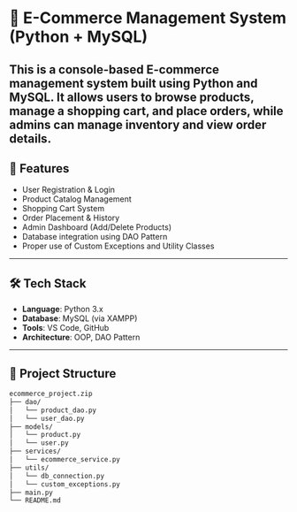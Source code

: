 # 🛒 E-Commerce Management System (Python + MySQL)

This is a console-based E-commerce management system built using Python and MySQL. It allows users to browse products, manage a shopping cart, and place orders, while admins can manage inventory and view order details.
---

## 📌 Features

- User Registration & Login
- Product Catalog Management
- Shopping Cart System
- Order Placement & History
- Admin Dashboard (Add/Delete Products)
- Database integration using DAO Pattern
- Proper use of Custom Exceptions and Utility Classes

---

## 🛠️ Tech Stack

- **Language**: Python 3.x
- **Database**: MySQL (via XAMPP)
- **Tools**: VS Code, GitHub
- **Architecture**: OOP, DAO Pattern

---

## 📂 Project Structure

```bash
ecommerce_project.zip
├── dao/
│   └── product_dao.py
│   └── user_dao.py
├── models/
│   └── product.py
│   └── user.py
├── services/
│   └── ecommerce_service.py
├── utils/
│   └── db_connection.py
│   └── custom_exceptions.py
├── main.py
└── README.md
